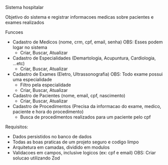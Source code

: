 Sistema hospitalar

Objetivo do sistema e registrar informacoes medicas sobre pacientes e exames realizados

Funcoes

- Cadastro de Medicos (nome, crm, cpf, email, senha) OBS: Esses podem logar no sistema
  - Criar, Buscar, Atualizar
- Cadastro de Especialidades (Demartologia, Acupuntura, Cardiologia, ...etc)
  - Criar, Buscar, Atualizar
- Cadastro de Exames (Eletro, Ultrassonografia) OBS: Todo exame possui uma especialidade
  - Filtro pela especialidade
  - Criar, Buscar, Atualizar
- Cadastro de Pacientes (nome, email, cpf, nascimento)
  - Criar, Buscar, Atualizar
- Cadastro de Procedimentos (Precisa da informacao do exame, medico, paciente e hora do procedimento)
  - Busca de procedimentos realizados para um paciente pelo cpf

Requisitos:

- Dados persistidos no banco de dados
- Todas as boas praticas de um projeto seguro e codigo limpo
- Arquitetura em camadas, dividido em modulos
- Validacoes em campos, inclusive logicos (ex: cpf e email) OBS: Criar solucao utilizando Zod
